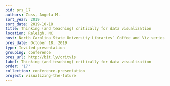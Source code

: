 ```yaml
---
pid: prs_17
authors: Zoss, Angela M.
sort_year: 2019
sort_date: 2019-10-18
title: Thinking (and teaching) critically for data visualization
location: Raleigh, NC
host: North Carolina State University Libraries’ Coffee and Viz series
pres_date: October 18, 2019
type: Invited presentation
grouping: conference
pres_url: http://bit.ly/critvis
label: Thinking (and teaching) critically for data visualization
order: '17'
collection: conference-presentation
project: visualizing-the-future
---
```


